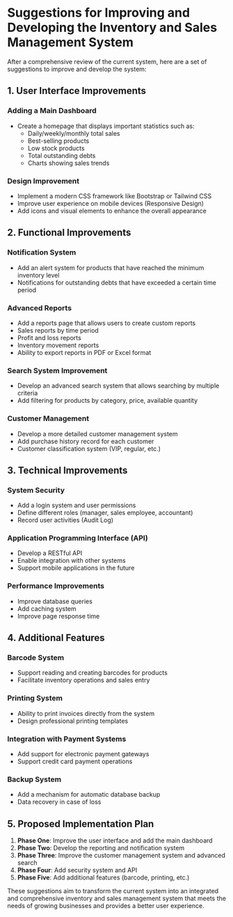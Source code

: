 # Suggestions for Improving and Developing the Inventory and Sales Management System

After a comprehensive review of the current system, here are a set of suggestions to improve and develop the system:

## 1. User Interface Improvements

### Adding a Main Dashboard
- Create a homepage that displays important statistics such as:
  - Daily/weekly/monthly total sales
  - Best-selling products
  - Low stock products
  - Total outstanding debts
  - Charts showing sales trends

### Design Improvement
- Implement a modern CSS framework like Bootstrap or Tailwind CSS
- Improve user experience on mobile devices (Responsive Design)
- Add icons and visual elements to enhance the overall appearance

## 2. Functional Improvements

### Notification System
- Add an alert system for products that have reached the minimum inventory level
- Notifications for outstanding debts that have exceeded a certain time period

### Advanced Reports
- Add a reports page that allows users to create custom reports
- Sales reports by time period
- Profit and loss reports
- Inventory movement reports
- Ability to export reports in PDF or Excel format

### Search System Improvement
- Develop an advanced search system that allows searching by multiple criteria
- Add filtering for products by category, price, available quantity

### Customer Management
- Develop a more detailed customer management system
- Add purchase history record for each customer
- Customer classification system (VIP, regular, etc.)

## 3. Technical Improvements

### System Security
- Add a login system and user permissions
- Define different roles (manager, sales employee, accountant)
- Record user activities (Audit Log)

### Application Programming Interface (API)
- Develop a RESTful API
- Enable integration with other systems
- Support mobile applications in the future

### Performance Improvements
- Improve database queries
- Add caching system
- Improve page response time

## 4. Additional Features

### Barcode System
- Support reading and creating barcodes for products
- Facilitate inventory operations and sales entry

### Printing System
- Ability to print invoices directly from the system
- Design professional printing templates

### Integration with Payment Systems
- Add support for electronic payment gateways
- Support credit card payment operations

### Backup System
- Add a mechanism for automatic database backup
- Data recovery in case of loss

## 5. Proposed Implementation Plan

1. **Phase One**: Improve the user interface and add the main dashboard
2. **Phase Two**: Develop the reporting and notification system
3. **Phase Three**: Improve the customer management system and advanced search
4. **Phase Four**: Add security system and API
5. **Phase Five**: Add additional features (barcode, printing, etc.)

These suggestions aim to transform the current system into an integrated and comprehensive inventory and sales management system that meets the needs of growing businesses and provides a better user experience.